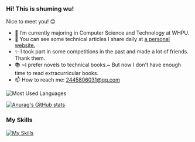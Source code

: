 ### Hi! This is shuming wu!

Nice to meet you! :blush:

- 🌱 I’m currently majoring in Computer Science and Technology at WHPU.
- 📖 You can see some technical articles I share daily at [a personal website.](https://wsmcs.cn/)
- ✨ I took part in some competitions in the past and made a lot of friends. Thank them.
- 📚 ~I prefer novels to technical books.~ But now I don't have enough time to read extracurricular books.
- 📫 How to reach me: 2445806031@qq.com

![Most Used Languages](https://github-readme-stats.vercel.app/api/top-langs/?username=wushuming666&theme=dark&layout=compact)

[![Anurag's GitHub stats](https://github-readme-stats.vercel.app/api?username=wushuming666)](https://github.com/anuraghazra/github-readme-stats)

### My Skills
[![My Skills](https://skillicons.dev/icons?i=cpp,cmake,git,linux,mysql,vscode)](https://skillicons.dev)
